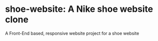 # shoe-website: A Nike shoe website clone
A Front-End based, responsive website project for a shoe website
